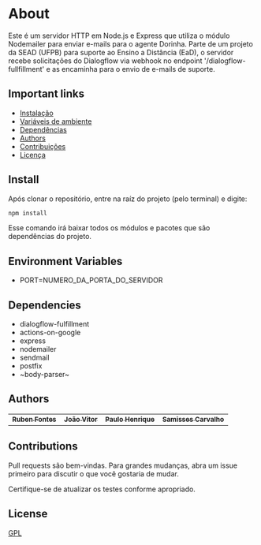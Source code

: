 
# About

Este é um servidor HTTP em Node.js e Express que utiliza o módulo Nodemailer para enviar e-mails para o agente Dorinha. Parte de um projeto da SEAD (UFPB) para suporte ao Ensino a Distância (EaD), o servidor recebe solicitações do Dialogflow via webhook no endpoint '/dialogflow-fullfillment' e as encaminha para o envio de e-mails de suporte.

## Important links

- [Instalação](#install)
- [Variáveis de ambiente](#environment-variables)
- [Dependências](#dependencies)
- [Authors](#authors)
- [Contribuições](#contributions)
- [Licença](#license)

## Install #
Após clonar o repositório, entre na raíz do projeto (pelo terminal) e digite:

```bash
npm install
```

Esse comando irá baixar todos os módulos e pacotes que são dependências do projeto.

## Environment Variables # 
- PORT=NUMERO_DA_PORTA_DO_SERVIDOR

## Dependencies #
- dialogflow-fulfillment
- actions-on-google <opcional>
- express
- nodemailer
- sendmail
- postfix <opcional>
- ~body-parser~

## Authors #

<table>
  <tr>
    <td align="center">
      <a href="https://github.com/RubenFontes">
        <sub>
          <b>Ruben Fontes</b>
        </sub>
      </a>
    <td align="center">
      <a href="https://github.com/joanex01">
        <sub>
          <b>João Vitor</b>
        </sub>
      </a>
    <td align="center">
      <a href="https://github.com/interfaceslivres">
        <sub>
          <b>Paulo Henrique</b>
        </sub>
      </a>
    <td align="center">
      <a href="https://github.com/Samis6">
        <sub>
          <b>Samisses Carvalho</b>
        </sub>
      </a>
  </tr>
</table>

## Contributions #
Pull requests são bem-vindas. Para grandes mudanças, abra um issue primeiro para discutir o que você gostaria de mudar.

Certifique-se de atualizar os testes conforme apropriado.

## License #
[GPL](https://choosealicense.com/licenses/gpl-3.0/)
